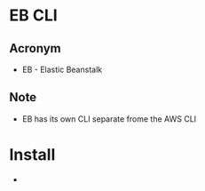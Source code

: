 # EB CLI

## Acronym
* EB - Elastic Beanstalk

## Note
* EB has its own CLI separate frome the AWS CLI

# Install
* 
